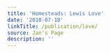 ```yaml
---
title: 'Homesteads: Lewis Love'
date: '2018-07-18'
linkTitle: /publication/love/
source: Jan's Page
description: ''
---
```

